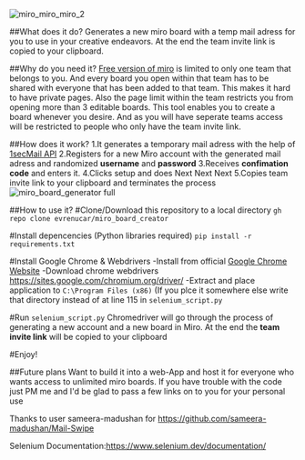 ![miro_miro_miro_2](https://user-images.githubusercontent.com/34896403/151656629-fc7d2592-ef6a-45cb-9ecf-85522709ca70.png)


##What does it do?
Generates a new miro board with a temp mail adress for you to use in your creative endeavors. At the end the team invite link is copied to your clipboard.

##Why do you need it?
[Free version of miro](https://miro.com/pricing/) is limited to only one team that belongs to you. And every board you open within that team has to be shared with everyone that has been added to that team. This makes it hard to have private pages. Also the page limit within the team restricts you from opening more than 3 editable boards.
This tool enables you to create a board whenever you desire. And as you will have seperate teams access will be restricted to people who only have the team invite link.




##How does it work?
1.It generates a temporary mail adress with the help of [1secMail API](https://www.1secmail.com/api/)
2.Registers for a new Miro account with the generated mail adress and randomized **username** and **password**
3.Receives **confimation code** and enters it.
4.Clicks setup and does Next Next Next
5.Copies team invite link to your clipboard and terminates the process
![miro_board_generator full](https://user-images.githubusercontent.com/34896403/151537904-6623d0ca-d08c-4386-a2f1-528e4c2e6542.gif)


##How to use it?
#Clone/Download this repository to a local directory
`gh repo clone evrenucar/miro_board_creator`

#Install depencencies (Python libraries required)
`pip install -r requirements.txt`

#Install Google Chrome & Webdrivers
-Install from official [Google Chrome Website](https://www.google.com/intl/tr_tr/chrome/)
-Download chrome webdrivers https://sites.google.com/chromium.org/driver/
-Extract and place application to `C:\Program Files (x86)` (If you plce it somewhere else write that directory instead of <!--PATH = "C:\Program Files (x86)\chromedriver.exe" --> at line 115 in `selenium_script.py`

#Run `selenium_script.py`
Chromedriver will go through the process of generating a new account and a new board in Miro. At the end the **team invite link** will be copied to your clipboard

#Enjoy!

##Future plans
Want to build it into a web-App and host it for everyone who wants access to unlimited miro boards. If you have trouble with the code just PM me and I'd be glad to pass a few links on to you for your personal use

Thanks to user sameera-madushan for https://github.com/sameera-madushan/Mail-Swipe

Selenium Documentation:https://www.selenium.dev/documentation/
